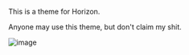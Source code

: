 This is a theme for Horizon.

Anyone may use this theme, but don't claim my shit.

![image](https://user-images.githubusercontent.com/79418311/149333012-0404aa6c-4073-444b-996c-9fa2924565ac.png)
